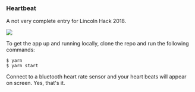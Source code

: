 ### Heartbeat

A not very complete entry for Lincoln Hack 2018.

[![](http://img.youtube.com/vi/6n66Pdwxph0/0.jpg)](http://www.youtube.com/watch?v=6n66Pdwxph0 "Lincoln Hack 2018 Entry")

To get the app up and running locally, clone the repo
and run the following commands:

    $ yarn
    $ yarn start

Connect to a bluetooth heart rate sensor and your
heart beats will appear on screen. Yes, that's it.
